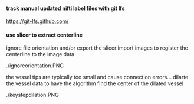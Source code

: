 #### track manual updated nifti label files with git lfs
https://git-lfs.github.com/

#### use slicer to extract centerline

ignore file orientation and/or export the slicer import images to register the centerline to the image data

./ignoreorientation.PNG

the vessel tips are typically too small and cause connection errors... dilarte the vessel data to have the algorithm find the center of the dilated vessel 

./keystepdilation.PNG
